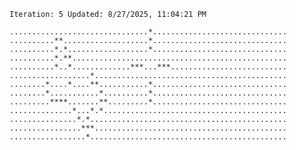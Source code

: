 `Iteration: 5 Updated: 8/27/2025, 11:04:21 PM`
<!-- GOL_START -->
`...............................*..............................`</br>
`..........**...................*..............................`</br>
`..........*.*..................*..............................`</br>
`..........*.**................................................`</br>
`..........*..*.............***...***..........................`</br>
`..................*...........................................`</br>
`........*....*....**...........*..............................`</br>
`........*...........*..........*..............................`</br>
`.........****.......**.........*..............................`</br>
`..............*...*.*.........................................`</br>
`...............*.*............................................`</br>
`................***...........................................`</br>
`.................*............................................`</br>
<!-- GOL_END -->
